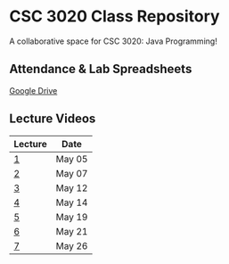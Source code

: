# CSC 3020 Class Repository

A collaborative space for CSC 3020: Java Programming!

## Attendance & Lab Spreadsheets

[Google Drive](https://drive.google.com/file/d/1A4Sk_vyMTSlTJVk3tZUpeJ_5XB_8pwMC/view?usp=sharing)

## Lecture Videos

| Lecture                            | Date   |
| ---------------------------------- | ------ |
| [1](https://youtu.be/cyy-N56GGDg) | May 05 | 
| [2](https://youtu.be/NMc11n6eFKs)  | May 07 |
| [3](https://youtu.be/yvQhRJXOQjM)  | May 12 |
| [4](https://youtu.be/Pmokntz8EMc)  | May 14 |
| [5](https://youtu.be/A65-UPUq-MM)  | May 19 |
| [6](https://youtu.be/bmj4lYgo6pU)  | May 21 |
| [7](https://youtu.be/cuKC1a59w68)  | May 26 |
